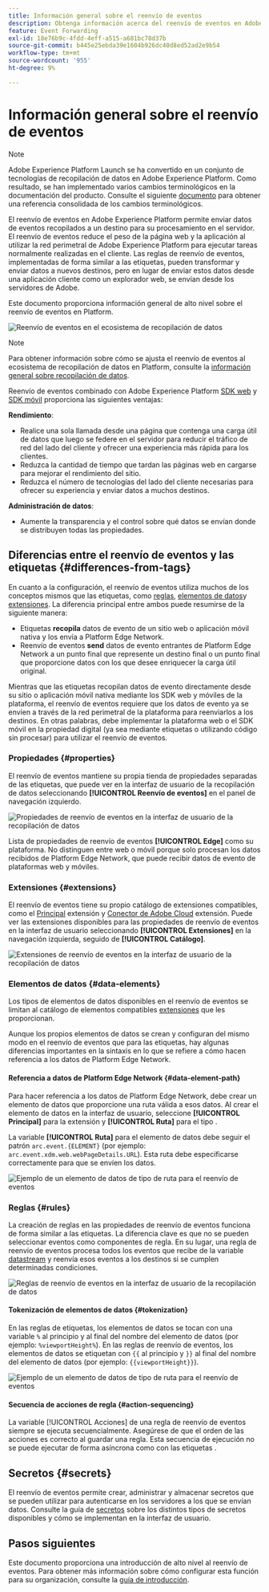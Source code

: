 ```yaml
---
title: Información general sobre el reenvío de eventos
description: Obtenga información acerca del reenvío de eventos en Adobe Experience Platform, que le permite utilizar Platform Edge Network para ejecutar tareas sin cambiar la implementación de etiquetas.
feature: Event Forwarding
exl-id: 18e76b9c-4fdd-4eff-a515-a681bc78d37b
source-git-commit: b445e25ebda39e1604b926dc40d8ed52ad2e9b54
workflow-type: tm+mt
source-wordcount: '955'
ht-degree: 9%

---
```


# Información general sobre el reenvío de eventos

>[!NOTE]
>
>Adobe Experience Platform Launch se ha convertido en un conjunto de tecnologías de recopilación de datos en Adobe Experience Platform. Como resultado, se han implementado varios cambios terminológicos en la documentación del producto. Consulte el siguiente [documento](../../term-updates.md) para obtener una referencia consolidada de los cambios terminológicos.

El reenvío de eventos en Adobe Experience Platform permite enviar datos de eventos recopilados a un destino para su procesamiento en el servidor. El reenvío de eventos reduce el peso de la página web y la aplicación al utilizar la red perimetral de Adobe Experience Platform para ejecutar tareas normalmente realizadas en el cliente. Las reglas de reenvío de eventos, implementadas de forma similar a las etiquetas, pueden transformar y enviar datos a nuevos destinos, pero en lugar de enviar estos datos desde una aplicación cliente como un explorador web, se envían desde los servidores de Adobe.

Este documento proporciona información general de alto nivel sobre el reenvío de eventos en Platform.

![Reenvío de eventos en el ecosistema de recopilación de datos](../../../collection/images/home/event-forwarding.png)

>[!NOTE]
>
>Para obtener información sobre cómo se ajusta el reenvío de eventos al ecosistema de recopilación de datos en Platform, consulte la [información general sobre recopilación de datos](../../../collection/home.md).

Reenvío de eventos combinado con Adobe Experience Platform [SDK web](../../../edge/home.md) y [SDK móvil](https://aep-sdks.gitbook.io/docs/) proporciona las siguientes ventajas:

**Rendimiento**:

* Realice una sola llamada desde una página que contenga una carga útil de datos que luego se federe en el servidor para reducir el tráfico de red del lado del cliente y ofrecer una experiencia más rápida para los clientes.
* Reduzca la cantidad de tiempo que tardan las páginas web en cargarse para mejorar el rendimiento del sitio.
* Reduzca el número de tecnologías del lado del cliente necesarias para ofrecer su experiencia y enviar datos a muchos destinos.

**Administración de datos**:

* Aumente la transparencia y el control sobre qué datos se envían donde se distribuyen todas las propiedades.

## Diferencias entre el reenvío de eventos y las etiquetas {#differences-from-tags}

En cuanto a la configuración, el reenvío de eventos utiliza muchos de los conceptos mismos que las etiquetas, como [reglas](../managing-resources/rules.md), [elementos de datos](../managing-resources/data-elements.md)y [extensiones](../managing-resources/extensions/overview.md). La diferencia principal entre ambos puede resumirse de la siguiente manera:

* Etiquetas **recopila** datos de evento de un sitio web o aplicación móvil nativa y los envía a Platform Edge Network.
* Reenvío de eventos **send** datos de evento entrantes de Platform Edge Network a un punto final que represente un destino final o un punto final que proporcione datos con los que desee enriquecer la carga útil original.

Mientras que las etiquetas recopilan datos de evento directamente desde su sitio o aplicación móvil nativa mediante los SDK web y móviles de la plataforma, el reenvío de eventos requiere que los datos de evento ya se envíen a través de la red perimetral de la plataforma para reenviarlos a los destinos. En otras palabras, debe implementar la plataforma web o el SDK móvil en la propiedad digital (ya sea mediante etiquetas o utilizando código sin procesar) para utilizar el reenvío de eventos.

### Propiedades {#properties}

El reenvío de eventos mantiene su propia tienda de propiedades separadas de las etiquetas, que puede ver en la interfaz de usuario de la recopilación de datos seleccionando **[!UICONTROL Reenvío de eventos]** en el panel de navegación izquierdo.

![Propiedades de reenvío de eventos en la interfaz de usuario de la recopilación de datos](../../images/ui/event-forwarding/overview/properties.png)

Lista de propiedades de reenvío de eventos **[!UICONTROL Edge]** como su plataforma. No distinguen entre web o móvil porque solo procesan los datos recibidos de Platform Edge Network, que puede recibir datos de evento de plataformas web y móviles.

### Extensiones {#extensions}

El reenvío de eventos tiene su propio catálogo de extensiones compatibles, como el [Principal](../../extensions/web/core/event-forwarding.md) extensión y [Conector de Adobe Cloud](../../extensions/web/cloud-connector/overview.md) extensión. Puede ver las extensiones disponibles para las propiedades de reenvío de eventos en la interfaz de usuario seleccionando **[!UICONTROL Extensiones]** en la navegación izquierda, seguido de **[!UICONTROL Catálogo]**.

![Extensiones de reenvío de eventos en la interfaz de usuario de la recopilación de datos](../../images/ui/event-forwarding/overview/extensions.png)

### Elementos de datos {#data-elements}

Los tipos de elementos de datos disponibles en el reenvío de eventos se limitan al catálogo de elementos compatibles [extensiones](#extensions) que les proporcionan.

Aunque los propios elementos de datos se crean y configuran del mismo modo en el reenvío de eventos que para las etiquetas, hay algunas diferencias importantes en la sintaxis en lo que se refiere a cómo hacen referencia a los datos de Platform Edge Network.

#### Referencia a datos de Platform Edge Network {#data-element-path}

Para hacer referencia a los datos de Platform Edge Network, debe crear un elemento de datos que proporcione una ruta válida a esos datos. Al crear el elemento de datos en la interfaz de usuario, seleccione **[!UICONTROL Principal]** para la extensión y **[!UICONTROL Ruta]** para el tipo .

La variable **[!UICONTROL Ruta]** para el elemento de datos debe seguir el patrón `arc.event.{ELEMENT}` (por ejemplo: `arc.event.xdm.web.webPageDetails.URL`). Esta ruta debe especificarse correctamente para que se envíen los datos.

![Ejemplo de un elemento de datos de tipo de ruta para el reenvío de eventos](../../images/ui/event-forwarding/overview/data-reference.png)

### Reglas {#rules}

La creación de reglas en las propiedades de reenvío de eventos funciona de forma similar a las etiquetas. La diferencia clave es que no se pueden seleccionar eventos como componentes de regla. En su lugar, una regla de reenvío de eventos procesa todos los eventos que recibe de la variable [datastream](../../../edge/datastreams/overview.md) y reenvía esos eventos a los destinos si se cumplen determinadas condiciones.

![Reglas de reenvío de eventos en la interfaz de usuario de la recopilación de datos](../../images/ui/event-forwarding/overview/rules.png)

#### Tokenización de elementos de datos {#tokenization}

En las reglas de etiquetas, los elementos de datos se tocan con una variable `%` al principio y al final del nombre del elemento de datos (por ejemplo: `%viewportHeight%`). En las reglas de reenvío de eventos, los elementos de datos se etiquetan con `{{` al principio y `}}` al final del nombre del elemento de datos (por ejemplo: `{{viewportHeight}}`).

![Ejemplo de un elemento de datos de tipo de ruta para el reenvío de eventos](../../images/ui/event-forwarding/overview/tokenization.png)

#### Secuencia de acciones de regla {#action-sequencing}

La variable [!UICONTROL Acciones] de una regla de reenvío de eventos siempre se ejecuta secuencialmente. Asegúrese de que el orden de las acciones es correcto al guardar una regla. Esta secuencia de ejecución no se puede ejecutar de forma asíncrona como con las etiquetas .

## Secretos {#secrets}

El reenvío de eventos permite crear, administrar y almacenar secretos que se pueden utilizar para autenticarse en los servidores a los que se envían datos. Consulte la guía de [secretos](./secrets.md) sobre los distintos tipos de secretos disponibles y cómo se implementan en la interfaz de usuario.

## Pasos siguientes

Este documento proporciona una introducción de alto nivel al reenvío de eventos. Para obtener más información sobre cómo configurar esta función para su organización, consulte la [guía de introducción](./getting-started.md).
